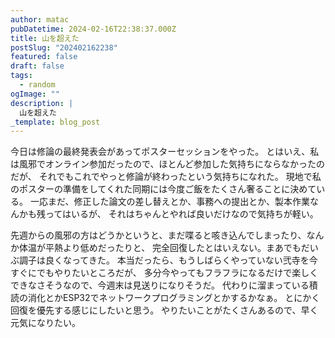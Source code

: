 ```yaml
---
author: matac
pubDatetime: 2024-02-16T22:38:37.000Z
title: 山を超えた
postSlug: "202402162238"
featured: false
draft: false
tags:
  - random
ogImage: ""
description: |
  山を超えた
_template: blog_post
---
```


今日は修論の最終発表会があってポスターセッションをやった。
とはいえ、私は風邪でオンライン参加だったので、ほとんど参加した気持ちにならなかったのだが、
それでもこれでやっと修論が終わったという気持ちになれた。
現地で私のポスターの準備をしてくれた同期には今度ご飯をたくさん奢ることに決めている。
一応まだ、修正した論文の差し替えとか、事務への提出とか、製本作業なんかも残ってはいるが、
それはちゃんとやれば良いだけなので気持ちが軽い。

先週からの風邪の方はどうかというと、まだ喋ると咳き込んでしまったり、なんか体温が平熱より低めだったりと、
完全回復したとはいえない。まあでもだいぶ調子は良くなってきた。
本当だったら、もうしばらくやっていない弐寺を今すぐにでもやりたいところだが、
多分今やってもフラフラになるだけで楽しくできなさそうなので、今週末は見送りになりそうだ。
代わりに溜まっている積読の消化とかESP32でネットワークプログラミングとかするかなぁ。
とにかく回復を優先する感じにしたいと思う。
やりたいことがたくさんあるので、早く元気になりたい。
